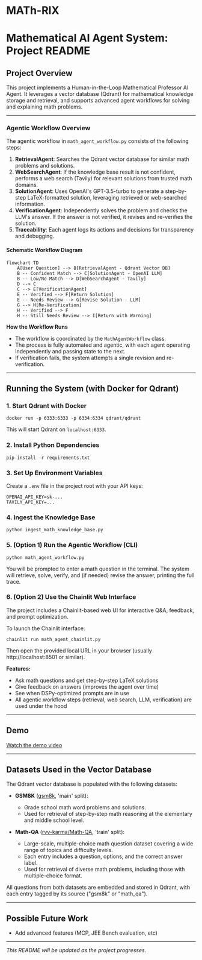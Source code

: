 # MATh-RIX
# Mathematical AI Agent System: Project README

## Project Overview
This project implements a Human-in-the-Loop Mathematical Professor AI Agent. It leverages a vector database (Qdrant) for mathematical knowledge storage and retrieval, and supports advanced agent workflows for solving and explaining math problems.


---


### Agentic Workflow Overview

The agentic workflow in `math_agent_workflow.py` consists of the following steps:

1. **RetrievalAgent**: Searches the Qdrant vector database for similar math problems and solutions.
2. **WebSearchAgent**: If the knowledge base result is not confident, performs a web search (Tavily) for relevant solutions from trusted math domains.
3. **SolutionAgent**: Uses OpenAI's GPT-3.5-turbo to generate a step-by-step LaTeX-formatted solution, leveraging retrieved or web-searched information.
4. **VerificationAgent**: Independently solves the problem and checks the LLM's answer. If the answer is not verified, it revises and re-verifies the solution.
5. **Traceability**: Each agent logs its actions and decisions for transparency and debugging.

#### Schematic Workflow Diagram

```mermaid
flowchart TD
    A[User Question] --> B[RetrievalAgent - Qdrant Vector DB]
    B -- Confident Match --> C[SolutionAgent - OpenAI LLM]
    B -- Low/No Match --> D[WebSearchAgent - Tavily]
    D --> C
    C --> E[VerificationAgent]
    E -- Verified --> F[Return Solution]
    E -- Needs Review --> G[Revise Solution - LLM]
    G --> H[Re-Verification]
    H -- Verified --> F
    H -- Still Needs Review --> I[Return with Warning]
```

**How the Workflow Runs**

- The workflow is coordinated by the `MathAgentWorkflow` class.
- The process is fully automated and agentic, with each agent operating independently and passing state to the next.
- If verification fails, the system attempts a single revision and re-verification.

---
## Running the System (with Docker for Qdrant)

### 1. Start Qdrant with Docker

```
docker run -p 6333:6333 -p 6334:6334 qdrant/qdrant
```

This will start Qdrant on `localhost:6333`.

### 2. Install Python Dependencies

```
pip install -r requirements.txt
```

### 3. Set Up Environment Variables

Create a `.env` file in the project root with your API keys:

```
OPENAI_API_KEY=sk-...
TAVILY_API_KEY=...
```

### 4. Ingest the Knowledge Base

```
python ingest_math_knowledge_base.py
```


### 5. (Option 1) Run the Agentic Workflow (CLI)

```
python math_agent_workflow.py
```

You will be prompted to enter a math question in the terminal. The system will retrieve, solve, verify, and (if needed) revise the answer, printing the full trace.

### 6. (Option 2) Use the Chainlit Web Interface

The project includes a Chainlit-based web UI for interactive Q&A, feedback, and prompt optimization.

To launch the Chainlit interface:

```
chainlit run math_agent_chainlit.py
```

Then open the provided local URL in your browser (usually http://localhost:8501 or similar).

**Features:**
- Ask math questions and get step-by-step LaTeX solutions
- Give feedback on answers (improves the agent over time)
- See when DSPy-optimized prompts are in use
- All agentic workflow steps (retrieval, web search, LLM, verification) are used under the hood

---

## Demo

[Watch the demo video](./Media/math_agent_workflow.mp4)

---

## Datasets Used in the Vector Database

The Qdrant vector database is populated with the following datasets:

- **GSM8K** ([gsm8k](https://huggingface.co/datasets/gsm8k), 'main' split):
  - Grade school math word problems and solutions.
  - Used for retrieval of step-by-step math reasoning at the elementary and middle school level.

- **Math-QA** ([rvv-karma/Math-QA](https://huggingface.co/datasets/rvv-karma/Math-QA), 'train' split):
  - Large-scale, multiple-choice math question dataset covering a wide range of topics and difficulty levels.
  - Each entry includes a question, options, and the correct answer label.
  - Used for retrieval of diverse math problems, including those with multiple-choice format.

All questions from both datasets are embedded and stored in Qdrant, with each entry tagged by its source ("gsm8k" or "math_qa").



---

## Possible Future Work
- Add advanced features (MCP, JEE Bench evaluation, etc)
---
_This README will be updated as the project progresses._

